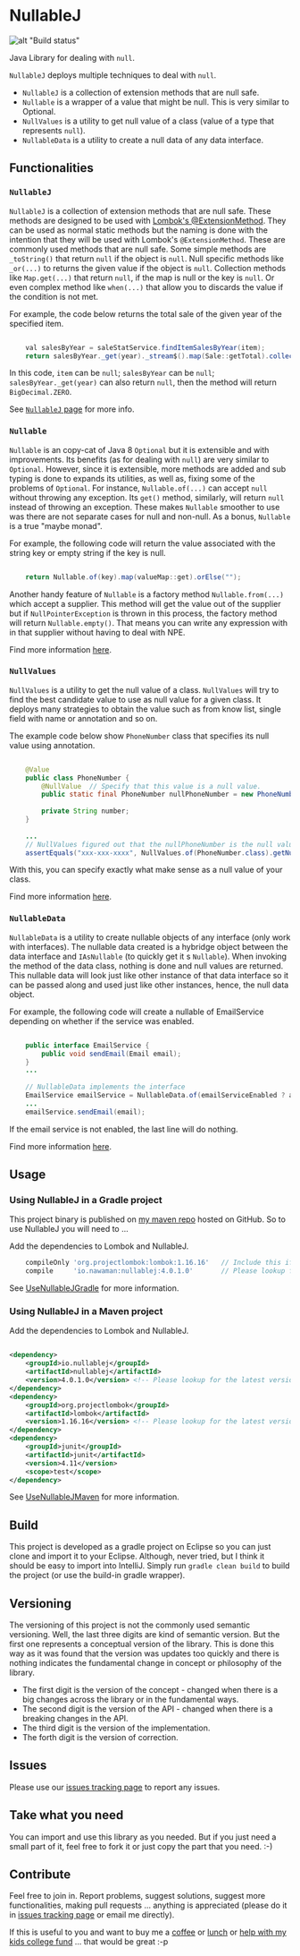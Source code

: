 # NullableJ

![alt "Build status"](https://travis-ci.org/NawaMan/NullableJ.svg?branch=master)

Java Library for dealing with `null`.

`NullableJ` deploys multiple techniques to deal with `null`.
* `NullableJ` is a collection of extension methods that are null safe.
* `Nullable` is a wrapper of a value that might be null. This is very similar to Optional.
* `NullValues` is a utility to get null value of a class (value of a type that represents `null`).
* `NullableData` is a utility to create a null data of any data interface.

## Functionalities

### `NullableJ`
`NullableJ` is a collection of extension methods that are null safe.
These methods are designed to be used with [Lombok's @ExtensionMethod](https://dzone.com/articles/lomboks-extension-methods).
They can be used as normal static methods but the naming is done with the intention that they will be used with Lombok's `@ExtensionMethod`.
These are commonly used methods that are null safe.
Some simple methods are `_toString()` that return `null` if the object is `null`.
Null specific methods like `_or(...)` to returns the given value if the object is `null`.
Collection methods like `Map.get(...)` that return `null`, if the map is null or the key is `null`.
Or even complex method like `when(...)` that allow you to discards the value if the condition is not met.

For example, the code below returns the total sale of the given year of the specified item.
```java

    val salesByYear = saleStatService.findItemSalesByYear(item);
    return salesByYear._get(year)._stream$().map(Sale::getTotal).collect(reducing(ZERO, BigDecimal::add));
```

In this code, `item` can be `null`; `salesByYear` can be `null`; `salesByYear._get(year)` can also return `null`,
  then the method will return `BigDecimal.ZERO`.

See [`NullableJ` page](https://github.com/NawaMan/NullableJ/blob/master/docs/NullableJ.md) for more info.

### `Nullable`
`Nullable` is an copy-cat of Java 8 `Optional` but it is extensible and with improvements.
Its benefits (as for dealing with `null`) are very similar to `Optional`.
However, since it is extensible,
  more methods are added and sub typing is done to expands its utilities,
  as well as, fixing some of the problems of `Optional`.
For instance, `Nullable.of(...)` can accept `null` without throwing any exception.
Its `get()` method, similarly, will return `null` instead of throwing an exception.
These makes `Nullable` smoother to use was there are not separate cases for null and non-null. As a bonus, `Nullable` is a true "maybe monad".

For example, the following code will return the value associated with the string key or empty string if the key is null.
```java

	return Nullable.of(key).map(valueMap::get).orElse("");
```

Another handy feature of `Nullable` is a factory method `Nullable.from(...)` which accept a supplier.
This method will get the value out of the supplier but if `NullPointerException` is thrown in this process,
  the factory method will return `Nullable.empty()`.
That means you can write any expression with in that supplier without having to deal with NPE.

Find more information [here](https://github.com/NawaMan/NullableJ/blob/master/docs/Nullable.md).

### `NullValues`
`NullValues` is a utility to get the null value of a class.
`NullValues` will try to find the best candidate value to use as null value for a given class.
It deploys many strategies to obtain the value such as from know list, single field with name or annotation and so on.

The example code below show `PhoneNumber` class that specifies its null value using annotation.
```java

	@Value
	public class PhoneNumber {
		@NullValue	// Specify that this value is a null value.
		public static final PhoneNumber nullPhoneNumber = new PhoneNumber("xxx-xxx-xxxx");
		
		private String number;
	}
	
	...
	// NullValues figured out that the nullPhoneNumber is the null value of the type.
	assertEquals("xxx-xxx-xxxx", NullValues.of(PhoneNumber.class).getNumber());
```

With this, you can specify exactly what make sense as a null value of your class.

Find more information [here](https://github.com/NawaMan/NullableJ/blob/master/docs/NullValues.md).

### `NullableData`
`NullableData` is a utility to create nullable objects of any interface (only work with interfaces).
The nullable data created is a hybridge object between the data interface and `IAsNullable` (to quickly get it s `Nullable`).
When invoking the method of the data class, nothing is done and null values are returned.
This nullable data will look just like other instance of that data interface so it can be passed along and used just like other instances, hence, the null data object.

For example, the following code will create a nullable of EmailService depending on whether if the service was enabled.

```java

	public interface EmailService {
		public void sendEmail(Email email);
	}
	...
	
	// NullableData implements the interface 
	EmailService emailService = NullableData.of(emailServiceEnabled ? actualEmailService : null, EmailService.class);
	...
	emailService.sendEmail(email);
```

If the email service is not enabled, the last line will do nothing.

Find more information [here](https://github.com/NawaMan/NullableJ/blob/master/docs/NullableData.md).


## Usage

### Using NullableJ in a Gradle project

This project binary is published on [my maven repo](https://github.com/NawaMan/nawaman-maven-repository) hosted on GitHub. So to use NullableJ you will need to ...

Add the dependencies to Lombok and NullableJ.

```Groovy
    compileOnly 'org.projectlombok:lombok:1.16.16'   // Include this if @ExtensionMethod is needed.
    compile     'io.nawaman:nullablej:4.0.1.0'       // Please lookup for the latest version.
```

See [UseNullableJGradle](https://github.com/NawaMan/UseNullableJGradle) for more information.

### Using NullableJ in a Maven project

Add the dependencies to Lombok and NullableJ.

```xml

<dependency>
	<groupId>io.nullablej</groupId>
	<artifactId>nullablej</artifactId>
	<version>4.0.1.0</version> <!-- Please lookup for the latest version. -->
</dependency>
<dependency>
	<groupId>org.projectlombok</groupId>
	<artifactId>lombok</artifactId>
	<version>1.16.16</version> <!-- Please lookup for the latest version. -->
</dependency>
<dependency>
	<groupId>junit</groupId>
	<artifactId>junit</artifactId>
	<version>4.11</version>
	<scope>test</scope>
</dependency>
```

See [UseNullableJMaven](https://github.com/NawaMan/UseNullableJMaven) for more information.

## Build

This project is developed as a gradle project on Eclipse
  so you can just clone and import it to your Eclipse.
Although, never tried, but I think it should be easy to import into IntelliJ.
Simply run `gradle clean build` to build the project (or use the build-in gradle wrapper).

## Versioning
The versioning of this project is not the commonly used semantic versioning.
Well, the last three digits are kind of semantic version.
But the first one represents a conceptual version of the library.
This is done this way as it was found that the version was updates too quickly
  and there is nothing indicates the fundamental change in concept or philosophy of the library.
  
- The first digit is the version of the concept - changed when there is a big changes across the library or in the fundamental ways.
- The second digit is the version of the API - changed when there is a breaking changes in the API.
- The third digit is the version of the implementation.
- The forth digit is the version of correction.

## Issues

Please use our [issues tracking page](https://github.com/NawaMan/NullableJ/issues) to report any issues.

## Take what you need

You can import and use this library as you needed.
But if you just need a small part of it, feel free to fork it or just copy the part that you need. :-)


## Contribute

Feel free to join in.
Report problems, suggest solutions, suggest more functionalities, making pull requests ... anything is appreciated (please do it in [issues tracking page](https://github.com/NawaMan/NullableJ/issues) or email me directly).

If this is useful to you and want to buy me a [coffee](https://www.paypal.me/NawaMan/2.00)
 or [lunch](https://www.paypal.me/NawaMan/10.00) or [help with my kids college fund](https://www.paypal.me/NawaMan/100.00) ... that would be great :-p


